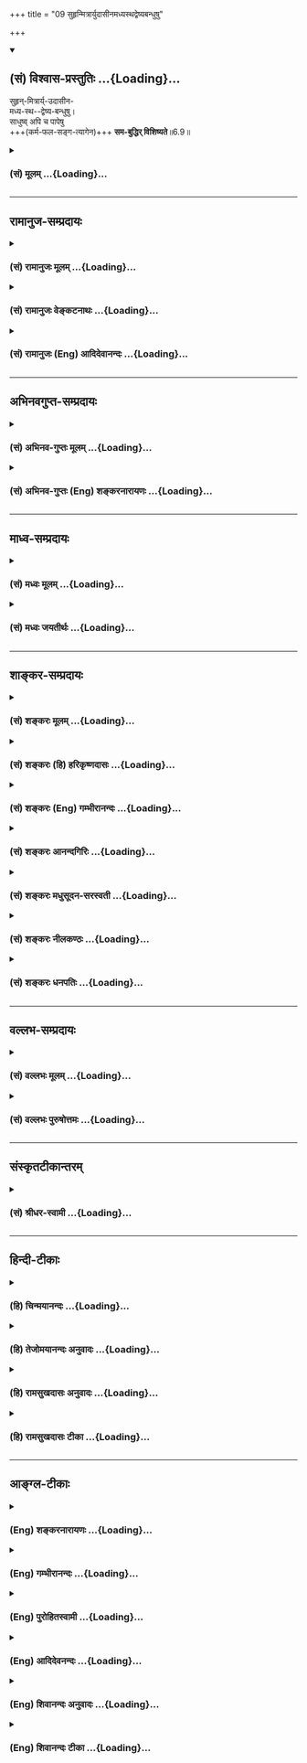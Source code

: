 +++
title = "09 सुहृन्मित्रार्युदासीनमध्यस्थद्वेष्यबन्धुषु"

+++
<div class="js_include" newlevelforh1="2" title="(सं) विश्वास-प्रस्तुतिः" unfilled url="/mahAbhAratam/vyAsaH/shlokashaH/06-bhIShma-parva/03-bhagavad-gItA-parva/saMskRtam/vishvAsa-prastutiH/06_Atma-saMyama-yogaH_a/09_suhRnmitrAryudAsI.md">
<details open><summary><h2>(सं) विश्वास-प्रस्तुतिः ...{Loading}...</h2></summary>

सुहृन्-मित्रार्य्-उदासीन-  
मध्य-स्थ--द्वेष्य-बन्धुषु।  
साधुष्व् अपि च पापेषु  
+++(कर्म-फल-सङ्ग-त्यागेन)+++ **सम-बुद्धिर् विशिष्यते**॥6.9॥
</details>
</div>
<div class="js_include collapsed" newlevelforh1="3" title="(सं) मूलम्" unfilled url="/mahAbhAratam/vyAsaH/shlokashaH/06-bhIShma-parva/03-bhagavad-gItA-parva/saMskRtam/mUlam/06_Atma-saMyama-yogaH_a/09_suhRnmitrAryudAsI.md">
<details><summary><h3>(सं) मूलम् ...{Loading}...</h3></summary>

सुहृन्मित्रार्युदासीनमध्यस्थद्वेष्यबन्धुषु।  
साधुष्वपि च पापेषु समबुद्धिर्विशिष्यते।।6.9।।
</details>
</div>


_________________
## रामानुज-सम्प्रदायः
<div class="js_include collapsed" newlevelforh1="3" title="(सं) रामानुजः मूलम्" unfilled url="/mahAbhAratam/vyAsaH/shlokashaH/06-bhIShma-parva/03-bhagavad-gItA-parva/saMskRtam/rAmAnujaH/mUlam/06_Atma-saMyama-yogaH_a/09_suhRnmitrAryudAsI.md">
<details><summary><h3>(सं) रामानुजः मूलम् ...{Loading}...</h3></summary>

।।6.9।। वयोविशेषानङ्गीकारेण स्वहितैषिणः सुहृदः सवयसो हितैषिणो मित्राणि
अरयो निमित्ततः अनर्थेच्छवः उभयहेत्वभावाद् उभयरहिता उदासीनाः जन्मत एव
उभयरहिता मध्यस्थाः जन्मत एव अनिष्टेच्छवो द्वेष्याः जन्मत एव हितैषिणो
बन्धवः साधवो धर्मशीलाः पापाः पापशीलाः आत्मैकप्रयोजनतया सुहृन्मित्रादिभिः
प्रयोजनाभावाद् विरोधाभावाच्च तेषु **समबुद्धिः** योगाभ्यासार्हत्वे
**विशिष्यते।**

</details>
</div>
<div class="js_include collapsed" newlevelforh1="3" title="(सं) रामानुजः वेङ्कटनाथः" unfilled url="/mahAbhAratam/vyAsaH/shlokashaH/06-bhIShma-parva/03-bhagavad-gItA-parva/saMskRtam/rAmAnujaH/venkaTanAthaH/06_Atma-saMyama-yogaH_a/09_suhRnmitrAryudAsI.md">
<details><summary><h3>(सं) रामानुजः वेङ्कटनाथः ...{Loading}...</h3></summary>

  
  
।।6.9।। समलोष्टाश्मकाञ्चनः 6।8 इति अचेतनेषूक्त एवार्थश्चेतनविषयतया
प्रपञ्च्यत इत्यभिप्रायेणाह तथा चेति। यद्वा सुहृदादिषु समबुद्धित्वस्य
दुष्करतरत्वादत्रविशिष्यते इत्युक्तेश्च समदर्शित्वातिशयोऽत्र विवक्षितः
तथाच अपिचेत्यर्थः सुहृन्मित्रबन्धुशब्दानां
अरिद्वेष्यशब्दयोरुदासीनमध्यशब्दयोश्च पौनरुक्त्यमपाकर्तुं
तत्तत्पदव्याख्या। बन्धुशब्दस्तावत्पित्रादिषु प्रसिद्धः मित्रशब्दश्च
सवयस्सु अतः पारिशेष्यात्सुहृच्छब्दस्तदुभयव्यतिरिक्तविषय इत्यभिप्रायेणाह
वयोविशेषानङ्गीकारेणेति। सवयस इत्यनेन मित्राणां
क्रीडादिरूपप्रियैषित्वमप्यस्तीति सूचितम्।
बन्धुशब्दासक्तेर्द्वेष्यशब्दस्तावत्सहजशत्रुविषयः प्राप्तः ततोऽत्रापि
पारिशेष्यादरिशब्दं कृत्रिमशत्रुविषयमाह अरयो निमित्ततोऽनर्थेच्छव इति।
मध्यस्थशब्दोऽपि द्वेष्यबन्धुशब्दासक्तेर्हेतुतो हिताहितप्रवृत्तियोग्येषु
प्रयोगाभावाच्च जन्मत एवोभयरहितविषय उचितः। ततः परिशेषादौदासीन्यस्य
प्रवृत्तिप्रतिसम्बन्धिकत्वेन तत्स्मारकत्वात्कारणागमे
हिताहितप्रवृत्तियोग्यास्तदभावमात्रेण तद्रहिता उदासीना इत्यभिप्रायेणाह
उभयेति। उभयं हितैषित्वमहितैषित्वं च जन्मतः सम्बन्धिनो बन्धव
इत्येतावन्मात्रस्य दुर्योधनादिष्वतिव्याप्तेःजन्मत एव हितैषिणो बन्धव
इत्युक्तम्। एवं स्वप्रतिसम्बन्धिनः पुरुषा उक्ताः अथ साधारण्येन
श्लाघ्यत्वनिन्द्यत्वाद्याश्रयाः पुरुषाः साधुपापशब्दाभ्यामभिधीयन्त
इत्यभिप्रायेणाह साधव इति। वाक्यार्थमाह आत्मैकेति। सुहृदादिभिः
प्रयोजनाभावादितरैर्विरोधाभावाच्चेत्यर्थः। ननु युक्तं नाम सुहृदादिषु
समबुद्धित्वम् न तु साधुषु पापेषु च योगिनां समं प्रायोजनम्
सत्सङ्गमादेरसत्परित्यागादेश्च ज्ञानवृद्धिहेतुत्वेन
तेषामवस्यापेक्षितत्वात्। उच्यते नेदानीमुपजीवकदशापन्नो योगी निर्दिश्यते
किन्तु श्रुतसकलश्रोतव्यः कृतसकलकर्तव्यः साक्षात्कारात्यन्तयोग्यदशापन्नः
तथाविधस्य च तस्य साधुभिः पापैश्च प्रयोजनाभावः समः केवलं
योगोपयुक्तरहस्यस्थानादेरेवोपादेयत्वादिति भावः। योगाभ्यासार्हदशा हि
प्रागप्युक्ता इयं तु तत्र काष्ठाप्राप्तावस्थेतिविशिष्यते इत्यस्य भावः।
तदाह योगाभ्यासार्हत्वे विशिष्यते इति. अत्रविमुच्यते इति परैः (शं.)
पठितात्पाठविकल्पादयमेव पाठ उचित इति भावः।  
  

</details>
</div>
<div class="js_include collapsed" newlevelforh1="3" title="(सं) रामानुजः (Eng) आदिदेवानन्दः" unfilled url="/mahAbhAratam/vyAsaH/shlokashaH/06-bhIShma-parva/03-bhagavad-gItA-parva/saMskRtam/rAmAnujaH/english/AdidevAnandaH/06_Atma-saMyama-yogaH_a/09_suhRnmitrAryudAsI.md">
<details><summary><h3>(सं) रामानुजः (Eng) आदिदेवानन्दः ...{Loading}...</h3></summary>

6.9 'Well-wishers' (Suhrt) are those who wish one well, regardless of differences in age. 'Friends' (Mitra) are well-wisheres of eal age.
'Foes' (Ari) are those who wish ill to one because of some particular cause. 'The indifferent' (Udasina) are those devoid of both friendship and hostility because of the absence of causes for both; 'neutrals'
(Madhyastha) are those who are by their very nature incapable of both friendship and hostility. 'The hateful' are those who wish ill to one even from birth. 'Relations' are those who bear goodwill from birth.
'The good' are those devoted to virtue. 'The sinful' are those given to sin. Because of the self being the only end of Yoga, and because of there being no gain and no opposition from well-wishers, friends, etc.,
he who could regard them all with an eal eye as selves, excels in respect of fitness for the practice of Yoga.

</details>
</div>


_________________
## अभिनवगुप्त-सम्प्रदायः
<div class="js_include collapsed" newlevelforh1="3" title="(सं) अभिनव-गुप्तः मूलम्" unfilled url="/mahAbhAratam/vyAsaH/shlokashaH/06-bhIShma-parva/03-bhagavad-gItA-parva/saMskRtam/abhinava-guptaH/mUlam/06_Atma-saMyama-yogaH_a/09_suhRnmitrAryudAsI.md">
<details><summary><h3>(सं) अभिनव-गुप्तः मूलम् ...{Loading}...</h3></summary>

।।6.9।। सुहृदिति। सुहृत् यस्य हृदयम् अकारणमेव शोभनम्। मित्रत्वम्
अन्योन्यम्। अरित्वं परस्परम्। उदासीन एतदुभयरहितः +++(S N K [n]
एतद्रूपरहितः)+++ मध्यस्थः केनचिदंशेन मित्रं केनचिच्छत्रुः। द्वेषार्हो
द्वेष्टुमशक्यो +++(N द्वेष्टुं शक्यः)+++ द्वेष्यः। बन्धुः योन्यादिसंबन्धेन।
एतेषु सर्वेषु समधीः एवं साधुषु पापेषु च स च विशिष्यते क्रमात् क्रम
संसारात् तरति।

</details>
</div>
<div class="js_include collapsed" newlevelforh1="3" title="(सं) अभिनव-गुप्तः (Eng) शङ्करनारायणः" unfilled url="/mahAbhAratam/vyAsaH/shlokashaH/06-bhIShma-parva/03-bhagavad-gItA-parva/saMskRtam/abhinava-guptaH/english/shankaranArAyaNaH/06_Atma-saMyama-yogaH_a/09_suhRnmitrAryudAsI.md">
<details><summary><h3>(सं) अभिनव-गुप्तः (Eng) शङ्करनारायणः ...{Loading}...</h3></summary>

6.9 Suhrt etc. Friend is one whose heart remains good and auspicious
without cause (on its own accord). Companionship is \[that which is
felt\] mutually. Enmity is \[also that which is felt\] between one
another. The indifferent one : the one, who is free from both these. One
who remains in the middle : he who is partly a friend and partly an
enemy. Foe : he who deserves to be hated, \[but\] cannot be hated.
Relative : the one \[connected\] by marital bondage. Whosoever is with
his mind eal to all these as well as to the righteous and the sinful; he
excells \[all\] i.e., stage after stage he goes out of the cycle of
birth-and-death. By the worshipful-footed persons of this sort -

</details>
</div>


_________________
## माध्व-सम्प्रदायः
<div class="js_include collapsed" newlevelforh1="3" title="(सं) मध्वः मूलम्" unfilled url="/mahAbhAratam/vyAsaH/shlokashaH/06-bhIShma-parva/03-bhagavad-gItA-parva/saMskRtam/madhvaH/mUlam/06_Atma-saMyama-yogaH_a/09_suhRnmitrAryudAsI.md">
<details><summary><h3>(सं) मध्वः मूलम् ...{Loading}...</h3></summary>

।।6.9।। स एव च सर्वस्माद्विशिष्यते। साधुपापादिषु समबुद्धिः जीवचितः।
परमात्मनः सर्वस्य तन्निमित्तकत्वस्य च सर्वत्रैकरूप्येण चिद्रूपा एव हि
जीवाः। विशेषस्त्वन्तःकरणकृतः। सर्वेषां साधुत्वादिकं सर्वमीश्वरकृतमेव।
स्वतो न किञ्चिदपि। उक्तं चैतत्सर्वम् स्वतः सर्वेऽपि चिद्रूपाः
सर्वदोषविवर्जिताः। जीवास्तेषां तु ये दोषास्त उपाधिकृता मताः। सर्वं
चेश्वरतस्तेषां न किञ्चित्स्वत एव तु। समा एवं ह्यतः सर्वे वैषम्यं
भ्रान्तिसम्भवम्। एवं समानजीवास्तु विशेषो देवतादिषु। स्वाभाविकस्तु
नियमादत एव सनातनाः। असुरादेस्तथा दोषा नित्याः स्वाभाविका अपि। गुणदोषौ
मानवानां नित्यौ स्वाभाविकौ मतौ। गुणैकमात्ररूपास्तु देवा एव सदा मताः। इति
ब्राह्मे। न तु साधुपापादीनां पूजादिसाम्यम् तत्र दोषस्मृतेःसमानां विषमा
पूजा विषमानां समा तथा। क्रियते येन देवोऽपि स्वपदाद्भ्रश्यते पुमान्। इति
ब्राह्मे। वित्तं बन्धुर्वयः कर्म विद्या चैव तु (भवति) पञ्चमी। एतानि
मान्यस्थानानि गरीयो ह्युत्तरो (यद्यदु)त्तरम्। 2।136 इति
मानवे। गुणानुसारिणीं पूजां समां दृष्टिं च यो नरः। सर्वभूतेषु कुरुते तस्य
विष्णुः प्रसीदति। वैषम्यमुत्तमत्वं तु ददाति नरसञ्चयात्। पूजाया विषमा
दृष्टिः समा साम्यं विदुःखजम्। इति ब्रह्मवैवर्ते। सुहृदादिषु
शास्त्रोक्तपूजादिकृतिः। अन्यूनानधिका या साऽपि समता। तदप्याहुः यथा
सुहृत्सु कर्तव्यं पितृशत्रुसुतेषु च। तथा करोति पूजादि समबुद्धिः स
उच्यते। इति गारुडे। प्रत्युपकारनिरपेक्षयोपकारकृत्सुहृत्। क्लेशस्थानं
निरूप्य यो रक्षां करोति स मित्रम्। अरिर्वधादिकर्ता। कर्तव्ये उपकारे
अपकारे च य उदास्ते स उदासीनः। कर्तव्यमुभयमपि यः करोति स मध्यमः।
अवासितकृद्वेष्यः। आह चतत् द्वेष्योऽवासितकृत्कार्यमात्रकारी तु मध्यमः।
प्रियकृत्प्रियो निरूप्यापि क्लेशं यः परिरक्षति। स मित्रमुपकारं तु
अनपेक्ष्योपकारकृत्। यस्ततः स सुहृत्प्रोक्तः शत्रुश्चापि वधादिकृत्। इति।

</details>
</div>
<div class="js_include collapsed" newlevelforh1="3" title="(सं) मध्वः जयतीर्थः" unfilled url="/mahAbhAratam/vyAsaH/shlokashaH/06-bhIShma-parva/03-bhagavad-gItA-parva/saMskRtam/madhvaH/jayatIrthaH/06_Atma-saMyama-yogaH_a/09_suhRnmitrAryudAsI.md">
<details><summary><h3>(सं) मध्वः जयतीर्थः ...{Loading}...</h3></summary>

।।6.9।। मध्ये लक्ष्यस्योक्तत्वात्सुहृत् इत्यादिकं न योगारूढलक्षणमिति
प्रतीतिनिरासायाह **स एवे**ति। साधुपापादिषु समबुद्धिश्च स योगारूढ एवेति न
किन्तु सर्वस्मादयोगिवर्गाद्विशिष्यत इत्येतद्वक्तुं पृथगन्वय इति भावः।
साधुत्वं धर्मित्वम् पापत्वं पापवत्त्वं च नियतं न तु
सुहृत्त्वादिवदव्यवस्थितमित्यतः सुहृदादिष्वित्यनुक्त्वासाधुपापादिषु
इत्युक्तम्। समबुद्धित्वं नाम पूजादिसाम्यमित्यन्यथाप्रतीतिनिरासायाह
**जीवचित** इति। एष चेतनया युक्तो जीव इत्यभिधीयते इति चेतनाचेतनपिण्डे
जीवशब्दप्रयोगात् चित इत्युक्तम्। सुहृदादिचैतन्यस्य तथा सर्वत्र
सुहृदादिषु स्थितस्य परमात्मनः एवं सर्वत्र सुहृदादिषु स्थितस्य
सुदृत्त्वादेः परमात्मनिमित्तकत्वस्य चैकरूप्येण कारणेन तद्दर्शी
समबुद्धिरित्यर्थः। तत्राद्यं प्रकारं विवृणोति **चिद्रूपा एवे**ति।
मनुष्येषु यदेक एकं प्रति सुहृदित्यादि तत् न जीवस्वभावान्तर्गतं किन्तु
चिद्रूपत्वादिकमेवेत्यर्थः। तर्हि सुहृत्त्वादिधर्मः किमात्मकः इत्यत आह
**विशेषस्त्वि**ति। अन्तःकरणोपादानको बाह्यधर्मः। एतदुक्तं भवति
मुक्ताववशिष्यमाणं यज्जीवरूपं तत्त्रिविधा जीवसङ्घाः
इत्यादिप्रमाणाद्विषममेव किन्तु देहेन्द्रियान्तःकरणधर्मैर्यद्वैषम्यं
तत्तत्स्वरूप एवारोप्य विषमबुद्धित्वं योगारूढस्य नास्तीति द्वितीयः
प्रकारः स्फुटः। तृतीयं विवृणोति **सर्वेषामि**ति। स्वतः
स्वातन्त्र्येण। अत्र प्रमाणमाह **उक्तं चे**ति। स्वतः स्वरूपेण।
दोषैररित्वादिभिः। एवं सुहृत्त्वादिगुणैरित्यपि ग्राह्यम्। आगन्तुकधर्मा न
स्वरूपान्तर्गता इत्यर्थः। किं तर्हि इत्यत आह **तेषां त्वि**ति। दोषा
गुणाश्च। उपाधिरन्तःकरणादिः। सर्वं सुहृत्वादिकम्। अतएव प्रकारद्वयेन
यदनात्मधर्मानात्मस्वन्तर्भाव्य वैषम्यम् यच्च क्वचित्
परमेश्वरानधीनरूपत्वं तद्भ्रान्तिप्रतीतम्। योगे प्रवर्तमानं प्रति
यत्सुहृत्त्वादिकं तत् मनुष्येष्वेव स्वरूपवैषम्यकारणं न भवति। न तु
देवादिष्वित्युक्तस्यापवादमाह **एवमि**ति। तुशब्दोऽवधारणे। अवधारणार्थं
विवृणोति **विशेष** इति। विशेषो योगिनं प्रति सुहृत्त्वादिः। तदेव
प्रपञ्चयति **असुरादेरि**ति। तथाशब्दो वक्ष्यमाणसमुच्चये। दोषा योगिनं
प्रति अरित्वाद्याः। तथा चोक्तम्विद्ध्येनमिह वैरिणम् 3।37 इति। गुणदोषौ
सुहृत्त्वारित्वादी अनागन्तुकौ। गुणैः सुहृत्त्वादिभिरेकमात्रं
गुणैकमात्रम्। तथा च श्रुतिः यथा ह वै बहवः पशवः बृ.उ.1।4।10
इत्यादिका। सुहृत् इत्यादिश्लोकस्य प्रतीत एवार्थः किं न स्यात्। इत्यत आह
**न त्वि**ति। सर्वशब्दपर्यायस्य समशब्दस्यैव सर्वनामसंज्ञा न
साधारणार्थस्य समे देशे यजति इति। तथा न केवलं समपूजायां दोषः किन्तु
विषमपूजाविधानं चास्तीत्याह **वित्तमि**ति। बन्धुरिति बन्धुत्वम्। मान्यानि
च तानि स्थानानि च। वित्तादिशब्दैः तद्वन्त उपलक्ष्यन्ते।
दृष्टिरेवोक्तप्रकारत्रयेण समा कार्या पूजा तु विषमैवेत्यत्र
प्रमाणान्तरमाह **गुणे**ति। या विषमा पूजा सा वैषम्यम्। तस्यैव
व्याख्यानमुत्तमत्वम्। साम्यं ददाति विदुःखत्वनिमित्तम्। समबुद्धित्वं
प्रकारान्तरेण व्याचष्टे **सुहृदादिष्वि**ति। एतन्न योगारूढविषयमिति तत्रैव
नोक्तम्। न हि योगारूढो लौकिकेष्वरिष्वपकारं करोति यः।
सुहृन्मित्रशब्दयोररिद्वेष्यशब्दयोरुदासीनमध्यस्थशब्दयोश्चार्थभेदो न
प्रतीयते अत आह **प्रत्युपकारे**ति। निरपेक्षयाऽनपेक्षया अवासितमप्रियं तत
उपक्रियमाणात्।

</details>
</div>


_________________
## शाङ्कर-सम्प्रदायः
<div class="js_include collapsed" newlevelforh1="3" title="(सं) शङ्करः मूलम्" unfilled url="/mahAbhAratam/vyAsaH/shlokashaH/06-bhIShma-parva/03-bhagavad-gItA-parva/saMskRtam/shankaraH/mUlam/06_Atma-saMyama-yogaH_a/09_suhRnmitrAryudAsI.md">
<details><summary><h3>(सं) शङ्करः मूलम् ...{Loading}...</h3></summary>

।।6.9।। सुहृत् इत्यादिश्लोकार्धम् एकं पदम्। **सुहृत्** इति
प्रत्युपकारमनपेक्ष्य उपकर्ता **मित्रं** स्नेहवान् **अरिः** शत्रुः
**उदासीनः** न कस्यचित् पक्षं भजते **मध्यस्थः** यो विरुद्धयोः उभयोः
हितैषी **द्वेष्यः** आत्मनः अप्रियः **बन्धुः** संबन्धी इत्येतेषु
**साधुषु** शास्त्रानुवर्तिषु **अपि च पापेषु** प्रतिषिद्धकारिषु सर्वेषु
एतेषु **समबुद्धिः** कः किंकर्मा इत्यव्यापृतबुद्धिरित्यर्थः।
**विशिष्यतेविमुच्यते इति वा पाठान्तरम्। योगारूढानां सर्वेषाम् अयम् उत्तम
इत्यर्थः।। अत एवमुत्तमफलप्राप्तये**

</details>
</div>
<div class="js_include collapsed" newlevelforh1="3" title="(सं) शङ्करः (हि) हरिकृष्णदासः" unfilled url="/mahAbhAratam/vyAsaH/shlokashaH/06-bhIShma-parva/03-bhagavad-gItA-parva/saMskRtam/shankaraH/hindI/harikRShNadAsaH/06_Atma-saMyama-yogaH_a/09_suhRnmitrAryudAsI.md">
<details><summary><h3>(सं) शङ्करः (हि) हरिकृष्णदासः ...{Loading}...</h3></summary>

।।6.9।। तथा सुहृत् शब्दसे लेकर आधा श्लोक एक पद है। सुहृत् प्रत्युपकार न
चाहकर उपकार करनेवाला मित्र प्रेमी अरि शत्रु उदासीन पक्षपातरहित मध्यस्थ
जो परस्पर विरोध करनेवाले दोनोंका हितैषी हो द्वेष्य अपना अप्रिय और बन्धु
अपना कुटुम्बी इन सबमें तथा शास्त्रानुसार चलनेवाले श्रेष्ठ पुरुषोंमें और
निषिद्ध कर्म करनेवाले पापियोंमें भी जो समबुद्धिवाला है इन सबमें कौन कैसा
क्या कर रहा है ऐसे विचारमें जिसकी बुद्धि नहीं लगती है वह श्रेष्ठ है।
अर्थात् ऐसा योगी सब योगारूढ़ पुरुषोंमें उत्तम है। यहाँ विशिष्यते के
स्थानमें विमुच्यते ( मुक्त हो जाता है ) ऐसा पाठान्तर भी है।

</details>
</div>
<div class="js_include collapsed" newlevelforh1="3" title="(सं) शङ्करः (Eng) गम्भीरानन्दः" unfilled url="/mahAbhAratam/vyAsaH/shlokashaH/06-bhIShma-parva/03-bhagavad-gItA-parva/saMskRtam/shankaraH/english/gambhIrAnandaH/06_Atma-saMyama-yogaH_a/09_suhRnmitrAryudAsI.md">
<details><summary><h3>(सं) शङ्करः (Eng) गम्भीरानन्दः ...{Loading}...</h3></summary>

6.9 The first line of the verse beginning with 'benefactor,' etc. is a
single compound word. Visisyate, he excels, i.e. he is the best among
all those who are established in Yoga-(a different reading is vimucyate,
he becomes free); sama-buddhih, who has sameness of view, i.e. whose
mind is not engaged with the estion of who one is and what he does; with
regard to a suhrd, benefactor-one who does some good without
consideration of return; mitram, a friend, one who is affectionate;
arih, a foe; udasinah, a neutral, who sides with nobody; madhyasthah, an
arbiter, who is a well-wisher of two conflicting parties; dvesyah, the
hateful, who is repulsive to oneself; bandhuh, a relative;- to all these
as also sadhusu, with regard to good people, who follow the scriptures;
api ca, and even; papesu, sinners, who perform prohibited actions-with
regard to all of them. Therefore, to acire this excellent result-

</details>
</div>
<div class="js_include collapsed" newlevelforh1="3" title="(सं) शङ्करः आनन्दगिरिः" unfilled url="/mahAbhAratam/vyAsaH/shlokashaH/06-bhIShma-parva/03-bhagavad-gItA-parva/saMskRtam/shankaraH/AnandagiriH/06_Atma-saMyama-yogaH_a/09_suhRnmitrAryudAsI.md">
<details><summary><h3>(सं) शङ्करः आनन्दगिरिः ...{Loading}...</h3></summary>

।।6.9।। योगारूढस्य प्रशस्तत्वमभ्युपेत्य योगस्याङ्गान्तरं दर्शयति
**किञ्चेति।** परच्छेदः पदार्थोक्तिरिति व्याख्यानाङ्गं संपादयति
**सुहृदितीति।** अरिर्नाम परोक्षमपकारकः प्रत्यक्षमप्रियो द्वेष्य इति
विभागः। समबुद्धिरिति व्याचष्टे **कः किमिति।** प्रथमो हि प्रश्नो
जातिगोत्रादिविषयो द्वितीयो व्यापारविषयः। उक्तप्रकारेणाव्यापृतबुद्धित्वे
सर्वोत्कर्षो वा सर्वपायविमोक्षो वा सिध्यतीत्याह **विशिष्यत इति।**
पाठद्वयेऽपि सिद्धमर्थं संगृह्य कथयति **योगारूढानामिति।**

</details>
</div>
<div class="js_include collapsed" newlevelforh1="3" title="(सं) शङ्करः मधुसूदन-सरस्वती" unfilled url="/mahAbhAratam/vyAsaH/shlokashaH/06-bhIShma-parva/03-bhagavad-gItA-parva/saMskRtam/shankaraH/madhusUdana-sarasvatI/06_Atma-saMyama-yogaH_a/09_suhRnmitrAryudAsI.md">
<details><summary><h3>(सं) शङ्करः मधुसूदन-सरस्वती ...{Loading}...</h3></summary>

।।6.9।। सुहृन्मित्रादिषु समबुद्धिस्तु सर्वयोगिश्रेष्ठ इत्याह
सुहृत्प्रत्युपकारमनपेक्ष्य पूर्वस्नेहं संबन्धं च विनैवोपकर्ता। मित्रं
स्नेहेनोपकारकः। अरिः स्वकृतापकारमनपेक्ष्य स्वभावक्रौर्येणापकर्ता।
उदासीनो विवदमानयोरुभयोरप्युपेक्षकः। मध्यस्थो विवदमानयोरुभयोरपि हितैषी।
द्वेष्यः स्वकृतापकारमपेक्ष्यापकर्ता। बन्धुः संबन्धेनोपकर्ता। एतेषु
साधुषु शास्त्रविहितकारिषु पापेषु शास्त्रप्रतिषिद्धकारिष्वपि।
चकारादन्येषु च सर्वेषु समबुद्धिः कः कीदृक्कर्मेत्यव्यापृतबुद्धिः सर्वत्र
रागद्वेषशून्यो विशिष्यते सर्वत उत्कृष्टो भवति। विमुच्यते इति वा पाठः।

</details>
</div>
<div class="js_include collapsed" newlevelforh1="3" title="(सं) शङ्करः नीलकण्ठः" unfilled url="/mahAbhAratam/vyAsaH/shlokashaH/06-bhIShma-parva/03-bhagavad-gItA-parva/saMskRtam/shankaraH/nIlakaNThaH/06_Atma-saMyama-yogaH_a/09_suhRnmitrAryudAsI.md">
<details><summary><h3>(सं) शङ्करः नीलकण्ठः ...{Loading}...</h3></summary>

।।6.9।। समत्वमेव स्तौति **सुहृदिति।** सुहृत् प्रत्युपकारमनपेक्ष्योपकर्ता
मित्रं स्नेहवान् अरिः शत्रुः उदासीन उभयत्र पक्षपातशून्यः मध्यस्थः
उभयहितैषी द्वेष्य आत्मनोऽप्रियः बन्धुः संबन्धी तेषु साधुषु पुण्यकृत्सु
पापेषु पापाचारेषु कस्य किं कर्मेत्यनालोचयन् तेषु सर्वेषु यः समबुद्धिः स
विशिष्यते।

</details>
</div>
<div class="js_include collapsed" newlevelforh1="3" title="(सं) शङ्करः धनपतिः" unfilled url="/mahAbhAratam/vyAsaH/shlokashaH/06-bhIShma-parva/03-bhagavad-gItA-parva/saMskRtam/shankaraH/dhanapatiH/06_Atma-saMyama-yogaH_a/09_suhRnmitrAryudAsI.md">
<details><summary><h3>(सं) शङ्करः धनपतिः ...{Loading}...</h3></summary>

।।6.9।। न केवलं समलोष्टाश्मकाञ्चन एव अपितु सुहृदादिष्वपि समबुद्धिरित्याह
**सुहृदिति।** सुहृत्प्रत्युपकारमनपेक्ष्योपकर्ता मित्रं स्नेहादिमपेक्ष्य
तत्कर्ता अरिः शत्रुः खङ्गहस्तो मारणायोद्यतः उदासीनः पक्षपातशून्यः
मध्यस्थो विरोधं कुर्वतोर्द्वयोरपि हितैषी द्वेष्योऽपकर्तृत्वाद्वेषविषयः
बन्धुर्भ्रात्रादिः संबन्धीत्येतेषु साधुषु शास्त्रानुवर्तिष्वपिच पापेषु
प्रतिषिद्धकारिषु सर्वेष्वेतेषु समबुद्धिः। कः सुहृदादिः
किमुपकारादिकर्मकर्तेत्यव्यापृतबुद्धिरित्यर्थः। विशिष्यते सर्वतः श्रेष्ठो
भवतीत्यर्थः। विमुच्यते इति वा पाठः।

</details>
</div>


_________________
## वल्लभ-सम्प्रदायः
<div class="js_include collapsed" newlevelforh1="3" title="(सं) वल्लभः मूलम्" unfilled url="/mahAbhAratam/vyAsaH/shlokashaH/06-bhIShma-parva/03-bhagavad-gItA-parva/saMskRtam/vallabhaH/mUlam/06_Atma-saMyama-yogaH_a/09_suhRnmitrAryudAsI.md">
<details><summary><h3>(सं) वल्लभः मूलम् ...{Loading}...</h3></summary>

।।6.8 6.9।। योगारूढस्य स्वरूपं श्रैष्ठ्यं चोपपादयति द्वाभ्यां
ज्ञानविज्ञानेति। ज्ञानमौपदेशिकं विज्ञानमपरोक्षानुभवः ताभ्यां तृप्त आत्मा
यस्य कूटे स्थितोऽपि युक्त इत्युच्यते स योगी सुहृदादिषु तद्विपरीतेषु च
समबुद्धिरधिकतरो भवतीति विशिष्यते।

</details>
</div>
<div class="js_include collapsed" newlevelforh1="3" title="(सं) वल्लभः पुरुषोत्तमः" unfilled url="/mahAbhAratam/vyAsaH/shlokashaH/06-bhIShma-parva/03-bhagavad-gItA-parva/saMskRtam/vallabhaH/puruShottamaH/06_Atma-saMyama-yogaH_a/09_suhRnmitrAryudAsI.md">
<details><summary><h3>(सं) वल्लभः पुरुषोत्तमः ...{Loading}...</h3></summary>

  
  
।।6.9।। किञ्च एतत्ति्रतय एव न समः किन्तु सर्वत्रैव समबुद्धिरुत्तम इत्याह
सुहृदिति। सुहृत् सर्वहितोपदेशकृत्। मित्रं स्नेहपरवशः अरिः स्वस्मिन्
शत्रुबुद्धिमान् उदासीनो निरपेक्षः मध्यस्थो विवदमानयोः सदसद्वाक्यविचारकः
द्वेष्यः सद्भावहीनः बन्धुः सम्बन्धी एतेषु साधुषु सदाचारेषु। अपि च किं
पुनः पापेषु धर्मविरोधिषु समबुद्धिः भगवद्विप्रयोगेन भगवदात्मबुद्धिस्तेषु
वा तद्विप्रयोगेन तथाभावदर्शी विशिष्यते योगयुक्तेपूत्तम इत्यर्थः। अत्रायं
भावः भगवद्विप्रयोगे तत्सौहार्दस्मरणेनायं सर्वेषु सौहार्दधर्मवान् तथैव च
मित्रधर्मवान् तद्रहितेषु अरिबुद्धिमान् तत्तद्दुःखेन
सर्वत्रौदासीन्यधर्मवान् विप्रयोगावस्थायां तदनुकरणेन मध्यस्थधर्मवान् तथैव
तत्क्लेशेन द्वेषधर्मवान् तत्सम्बन्धस्मरणेन बन्धुधर्मवान् तदर्थं
सदाचारवान् तत्तापातिशयेन पापरूपवान् जडत्वधर्मेण एवं यः समबुद्धिः स
विशिष्ट इत्यर्थः।  
  

</details>
</div>


_________________
## संस्कृतटीकान्तरम्
<div class="js_include collapsed" newlevelforh1="3" title="(सं) श्रीधर-स्वामी" unfilled url="/mahAbhAratam/vyAsaH/shlokashaH/06-bhIShma-parva/03-bhagavad-gItA-parva/saMskRtam/shrIdhara-svAmI/06_Atma-saMyama-yogaH_a/09_suhRnmitrAryudAsI.md">
<details><summary><h3>(सं) श्रीधर-स्वामी ...{Loading}...</h3></summary>

।।6.9।। सुहृन्मित्रादिषु समबुद्धियुक्तस्ततोऽपि श्रेष्ठ इत्याह
**सुहृदिति।** सुहृत् स्वभावेनैव हिताशंसी मित्रं स्नेहवशेनोपकारकः
अरिर्घातुकः उदासीनो विवदमानयोरुभयोरप्युपेक्षकः मध्यस्थो विवदमानयोरपि
हिताशंसी द्वेष्यो द्वेषविषयः बन्धुः संबन्धी साधवः सदाचारः पापा दुराचाराः
एतेषु समा रागद्वेषादिशून्या बुद्धिर्यस्य स तु विशिष्टः।

</details>
</div>


_________________
## हिन्दी-टीकाः
<div class="js_include collapsed" newlevelforh1="3" title="(हि) चिन्मयानन्दः" unfilled url="/mahAbhAratam/vyAsaH/shlokashaH/06-bhIShma-parva/03-bhagavad-gItA-parva/hindI/chinmayAnandaH/06_Atma-saMyama-yogaH_a/09_suhRnmitrAryudAsI.md">
<details><summary><h3>(हि) चिन्मयानन्दः ...{Loading}...</h3></summary>

।।6.9।। पूर्व श्लोक में ज्ञानी पुरुष की जड़ वस्तुओं की ओर अवलोकन करने की
दृष्टि का वर्णन किया गया है। परन्तु जगत् केवल जड़ वस्तुओं से ही नहीं बना
है। उसमें चेतन प्राणी भी हैं। मानव मात्र के साथ ज्ञानी पुरुष किस भाव से
रहेगा क्या उन्हें मिथ्या कहकर उनके अस्तित्व का निषेध कर देगा क्या जगत्
के अधिष्ठान स्वरूप परमात्मा में स्थित होकर वह लोगों की सेवा के प्रति
उदासीन रहेगा इन प्रश्नों का उत्तर इस श्लोक में दिया गया है। भगवान्
श्रीकृष्ण कहते हैं कि ऐसा ज्ञानी पुरुष सभी मनुष्यों के साथ समान प्रेम
भाव से रहता है चाहे वे सुहृद् हों या मित्र शत्रु उदासीन मध्यस्थ बन्धु
साधु हों या पापी। अपनी विशाल सहृदयता में वह सबका आलिंगन करता है। प्रेम
और आदरभाव से सबके साथ रहता है। उसकी दृष्टि में वे सभी समान महत्त्वपूर्ण
हैं। उसका प्रेम साधु और पापी उत्कृष्ट और निकृष्ट में भेद नहीं करता। वह
जानता है कि आत्मस्वरूप के अज्ञान से ही पुरुष पापकर्म में प्रवृत्त होता
है और अपने ही कर्मों से दुख उठाता है। स्वामी रामतीर्थ इसे बड़ी सुन्दरता
से व्यक्त करते हुये कहते हैं कि हम अपने पापों से दण्डित होते हैं न कि
पापों के लिए। आत्मस्वरूप के अपरोक्ष अनुभव से वह यह पहचान लेता है कि एक ही
आत्मा सर्वत्र व्याप्त है। अनेकता में एकता को वह जानता है औऱ विश्व के
सामञ्जस्य को पहचानता है। सर्वत्र व्याप्त आत्मस्वरूप का अनुभव कर लेने पर
वह किसके साथ प्रेम करेगा और किससे घृणा मनुष्य के शरीर के किसी भी अंग में
पीड़ा होने पर सबकी ओर देखने का उसका भाव एक ही होता है क्योंकि सम्पूर्ण
शरीर में ही वह स्वयं व्याप्त है। इस उत्तम फल को प्राप्त करने के लिए
मनुष्य को क्या करना चाहिये उत्तर है

</details>
</div>
<div class="js_include collapsed" newlevelforh1="3" title="(हि) तेजोमयानन्दः अनुवादः" unfilled url="/mahAbhAratam/vyAsaH/shlokashaH/06-bhIShma-parva/03-bhagavad-gItA-parva/hindI/tejomayAnandaH/anuvAdaH/06_Atma-saMyama-yogaH_a/09_suhRnmitrAryudAsI.md">
<details><summary><h3>(हि) तेजोमयानन्दः अनुवादः ...{Loading}...</h3></summary>

।।6.9।। जो पुरुष सुहृद्, मित्र, शत्रु, उदासीन, मध्यस्थ, द्वेषी और
बान्धवों में तथा धर्मात्माओं में और पापियों में भी समान भाव वाला है, वह
श्रेष्ठ है।।

</details>
</div>
<div class="js_include collapsed" newlevelforh1="3" title="(हि) रामसुखदासः अनुवादः" unfilled url="/mahAbhAratam/vyAsaH/shlokashaH/06-bhIShma-parva/03-bhagavad-gItA-parva/hindI/rAmasukhadAsaH/anuvAdaH/06_Atma-saMyama-yogaH_a/09_suhRnmitrAryudAsI.md">
<details><summary><h3>(हि) रामसुखदासः अनुवादः ...{Loading}...</h3></summary>

।।6.9।। सुहृद्, मित्र, वैरी, उदासीन, मध्यस्थ, द्वेष्य और सम्बन्धियोंमें
तथा साधु-आचरण करनेवालोंमें और पाप-आचरण करनेवालोंमें भी समबुद्धिवाला
मनुष्य श्रेष्ठ है।

</details>
</div>
<div class="js_include collapsed" newlevelforh1="3" title="(हि) रामसुखदासः टीका" unfilled url="/mahAbhAratam/vyAsaH/shlokashaH/06-bhIShma-parva/03-bhagavad-gItA-parva/hindI/rAmasukhadAsaH/TIkA/06_Atma-saMyama-yogaH_a/09_suhRnmitrAryudAsI.md">
<details><summary><h3>(हि) रामसुखदासः टीका ...{Loading}...</h3></summary>

।।6.9।।***व्याख्या--***\[आठवें श्लोकमें पदार्थोंमें समता बतायी, अब इस
श्लोकमें व्यक्तियोंमें समता बताते हैं। व्यक्तियोंमें समता बतानेका
तात्पर्य है कि वस्तु तो अपनी तरफसे कोई क्रिया नहीं करती; अतः उसमें
समबुद्धि होना सुगम है, परन्तु व्यक्ति तो अपने लिये और दूसरोंके लिये भी
क्रिया करता है; अतः उसमें समबुद्धि होना कठिन है। इसलिये व्यक्तियोंके
आचरणोंको देखकर भी जिसकी बुद्धिमें, विचारमें कोई विषमता या पक्षपात नहीं
होता, ऐसा समबुद्धिवाला पुरुष श्रेष्ठ है। \]

</details>
</div>


_________________
## आङ्ग्ल-टीकाः
<div class="js_include collapsed" newlevelforh1="3" title="(Eng) शङ्करनारायणः" unfilled url="/mahAbhAratam/vyAsaH/shlokashaH/06-bhIShma-parva/03-bhagavad-gItA-parva/english/shankaranArAyaNaH/06_Atma-saMyama-yogaH_a/09_suhRnmitrAryudAsI.md">
<details><summary><h3>(Eng) शङ्करनारायणः ...{Loading}...</h3></summary>

6.9. He whose mind is eal in the case of the friend, companion, enemy,
the indifferent one, the one who remains in the middle, the foe, the relative, the righteous and also the sinful-he excells \[all\].

</details>
</div>
<div class="js_include collapsed" newlevelforh1="3" title="(Eng) गम्भीरानन्दः" unfilled url="/mahAbhAratam/vyAsaH/shlokashaH/06-bhIShma-parva/03-bhagavad-gItA-parva/english/gambhIrAnandaH/06_Atma-saMyama-yogaH_a/09_suhRnmitrAryudAsI.md">
<details><summary><h3>(Eng) गम्भीरानन्दः ...{Loading}...</h3></summary>

6.9 He excels who has sameness of view with regard to a benefactor, a friend, a foe \[Ari (foe) is one who does harm behind one's back.\], a neutral, an arbiter, the hateful, \[Dvesyah is one who openly hateful.\]
a relative, good people and even sinners.

</details>
</div>
<div class="js_include collapsed" newlevelforh1="3" title="(Eng) पुरोहितस्वामी" unfilled url="/mahAbhAratam/vyAsaH/shlokashaH/06-bhIShma-parva/03-bhagavad-gItA-parva/english/purohitasvAmI/06_Atma-saMyama-yogaH_a/09_suhRnmitrAryudAsI.md">
<details><summary><h3>(Eng) पुरोहितस्वामी ...{Loading}...</h3></summary>

6.9 He looks impartially on all - lover, friend or foe; indifferent or hostile; alien or relative; virtuous or sinful.

</details>
</div>
<div class="js_include collapsed" newlevelforh1="3" title="(Eng) आदिदेवनन्दः" unfilled url="/mahAbhAratam/vyAsaH/shlokashaH/06-bhIShma-parva/03-bhagavad-gItA-parva/english/AdidevanandaH/06_Atma-saMyama-yogaH_a/09_suhRnmitrAryudAsI.md">
<details><summary><h3>(Eng) आदिदेवनन्दः ...{Loading}...</h3></summary>

6.9 He who regards with an eal eye well-wishers, friends, foes, the indifferent, neutrals, the hateful, the relations, and even the good and the sinful - he excels.

</details>
</div>
<div class="js_include collapsed" newlevelforh1="3" title="(Eng) शिवानन्दः अनुवादः" unfilled url="/mahAbhAratam/vyAsaH/shlokashaH/06-bhIShma-parva/03-bhagavad-gItA-parva/english/shivAnandaH/anuvAdaH/06_Atma-saMyama-yogaH_a/09_suhRnmitrAryudAsI.md">
<details><summary><h3>(Eng) शिवानन्दः अनुवादः ...{Loading}...</h3></summary>

6.9 He who is of the same mind to the good-hearted, friends, enemies,
the indifferent, the neutral, the hateful, the relatives, the righteous and the unrighteous, excels.

</details>
</div>
<div class="js_include collapsed" newlevelforh1="3" title="(Eng) शिवानन्दः टीका" unfilled url="/mahAbhAratam/vyAsaH/shlokashaH/06-bhIShma-parva/03-bhagavad-gItA-parva/english/shivAnandaH/TIkA/06_Atma-saMyama-yogaH_a/09_suhRnmitrAryudAsI.md">
<details><summary><h3>(Eng) शिवानन्दः टीका ...{Loading}...</h3></summary>

6.9 सुह्यन्मित्रार्युदासीनमध्यस्थद्वेष्यबन्धुषु in the goodhearted; in friends; in enemies; in the indifferent; in neutrals; in haters and in relatives; साधुषु in the righteous; अपि also; च and; पापेषु in the unrighteous;,समबुद्धिः one who has eal mind; विशिष्यते excels.Commentary He excels He is the best among the Yogarudhas.Samabudhhi is eanimity or evenness of mind. A Yogi of Samabuddhi has eal vision. He is ite impartial. He is the same to all. He makes no difference with reference to caste; creed or colour. He loves all as his own self; as rooted in the Self.A goodhearted man does good to others without expecting any servie from them in return.Udasina is one who is ite indifferent.A neutral is one who does not join any of the two contending parties. He stands as a silent spectator or witness.The righteous are those who do righteous actions and follow the injunctions of the scriptures.The unrighteous are those who do wrong and forbidden actions; who inure others and who do not follow the scriptures.

</details>
</div>
